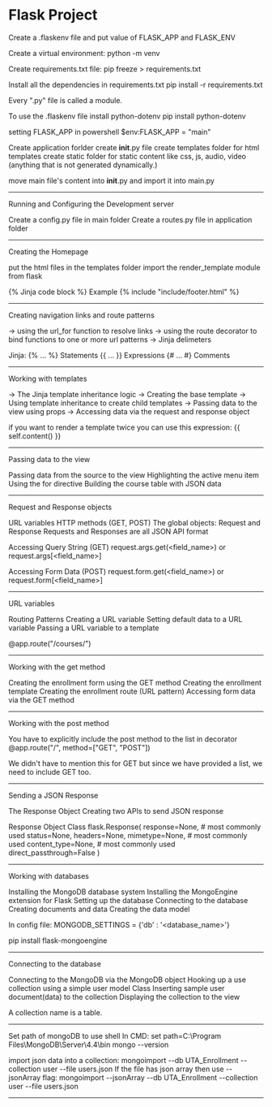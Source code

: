 # Flask Project

Create a .flaskenv file and put value of FLASK_APP and FLASK_ENV

Create a virtual environment:
python -m venv <name-of-virtual-environment>

Create requirements.txt file:
pip freeze > requirements.txt

Install all the dependencies in requirements.txt
pip install -r requirements.txt

Every ".py" file is called a module.

To use the .flaskenv file install python-dotenv
pip install python-dotenv

setting FLASK_APP in powershell
$env:FLASK_APP = "main"

Create application forlder
create **init**.py file
create templates folder for html templates
create static folder for static content like css, js, audio, video (anything that is not generated dynamically.)

move main file's content into **init**.py and import it into main.py

---

Running and Configuring the Development server

Create a config.py file in main folder
Create a routes.py file in application folder

---

Creating the Homepage

put the html files in the templates folder
import the render_template module from flask

{% Jinja code block %}
Example
{% include "include/footer.html" %}

---

Creating navigation links and route patterns

-> using the url_for function to resolve links
-> using the route decorator to bind functions to one or more url patterns
-> Jinja delimeters

Jinja:
{% ... %} Statements
{{ ... }} Expressions
{# ... #} Comments

---

Working with templates

-> The Jinja template inheritance logic
-> Creating the base template
-> Using template inheritance to create child templates
-> Passing data to the view using props
-> Accessing data via the request and response object

if you want to render a template twice you can use this expression:
{{ self.content() }}

---

Passing data to the view

Passing data from the source to the view
Highlighting the active menu item
Using the for directive
Building the course table with JSON data

---

Request and Response objects

URL variables
HTTP methods (GET, POST)
The global objects: Request and Response
Requests and Responses are all JSON API format

Accessing Query String (GET)
request.args.get(<field_name>)
or
request.args[<field_name>]

Accessing Form Data (POST)
request.form.get(<field_name>)
or
request.form[<field_name>]

---

URL variables

Routing Patterns
Creating a URL variable
Setting default data to a URL variable
Passing a URL variable to a template

@app.route("/courses/<term>")

---

Working with the get method

Creating the enrollment form using the GET method
Creating the enrollment template
Creating the enrollment route (URL pattern)
Accessing form data via the GET method

---

Working with the post method

You have to explicitly include the post method to the list in decorator
@app.route("/<path>", method=["GET", "POST"])

We didn't have to mention this for GET but since we have provided a list, we need to include GET too.

---

Sending a JSON Response

The Response Object
Creating two APIs to send JSON response

Response Object
Class flask.Response(
response=None, # most commonly used
status=None,
headers=None,
mimetype=None, # most commonly used
content_type=None, # most commonly used
direct_passthrough=False
)

---

Working with databases

Installing the MongoDB database system
Installing the MongoEngine extension for Flask
Setting up the database
Connecting to the database
Creating documents and data
Creating the data model

In config file:
MONGODB_SETTINGS = {'db' : '<database_name>'}

pip install flask-mongoengine

---

Connecting to the database

Connecting to the MongoDB via the MongoDB object
Hooking up a use collection using a simple user model Class
Inserting sample user document(data) to the collection
Displaying the collection to the view

A collection name is a table.

---

Set path of mongoDB to use shell
In CMD:
set path=C:\Program Files\MongoDB\Server\4.4\bin
mongo --version

import json data into a collection:
mongoimport --db UTA_Enrollment --collection user --file users.json
If the file has json array then use --jsonArray flag:
mongoimport --jsonArray --db UTA_Enrollment --collection user --file users.json

---
